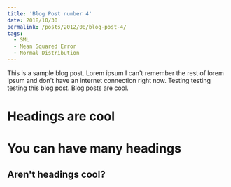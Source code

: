 ```yaml
---
title: 'Blog Post number 4'
date: 2018/10/30
permalink: /posts/2012/08/blog-post-4/
tags:
  - SML
  - Mean Squared Error
  - Normal Distribution
---
```


This is a sample blog post. Lorem ipsum I can't remember the rest of lorem ipsum and don't have an internet connection right now. Testing testing testing this blog post. Blog posts are cool.

Headings are cool
======

You can have many headings
======

Aren't headings cool?
------
